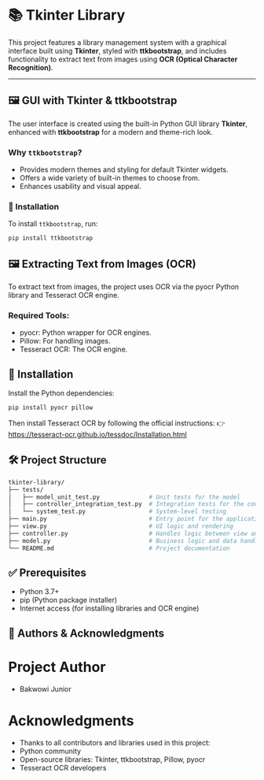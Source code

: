 # 📚 Tkinter Library

This project features a library management system with a graphical interface built using **Tkinter**, styled with **ttkbootstrap**, and includes functionality to extract text from images using **OCR (Optical Character Recognition)**.

---

## 🖼 GUI with Tkinter & ttkbootstrap

The user interface is created using the built-in Python GUI library **Tkinter**, enhanced with **ttkbootstrap** for a modern and theme-rich look.

### Why `ttkbootstrap`?
- Provides modern themes and styling for default Tkinter widgets.
- Offers a wide variety of built-in themes to choose from.
- Enhances usability and visual appeal.

### 🔧 Installation
To install `ttkbootstrap`, run:
```bash
pip install ttkbootstrap
```

## 🖼️ Extracting Text from Images (OCR)
To extract text from images, the project uses OCR via the pyocr Python library and Tesseract OCR engine.

### Required Tools:
- pyocr: Python wrapper for OCR engines.
- Pillow: For handling images.
- Tesseract OCR: The OCR engine.

## 🔧 Installation
Install the Python dependencies:

```bash
pip install pyocr pillow
```

Then install Tesseract OCR by following the official instructions: 👉 https://tesseract-ocr.github.io/tessdoc/Installation.html


## 🛠 Project Structure
```bash
tkinter-library/
├── tests/
│   ├── model_unit_test.py              # Unit tests for the model
│   ├── controller_integration_test.py  # Integration tests for the controller
│   └── system_test.py                  # System-level testing
├── main.py                             # Entry point for the application
├── view.py                             # UI logic and rendering
├── controller.py                       # Handles logic between view and model
├── model.py                            # Business logic and data handling
└── README.md                           # Project documentation              
```

## ✅ Prerequisites
- Python 3.7+
- pip (Python package installer)
- Internet access (for installing libraries and OCR engine)

## 🙏 Authors & Acknowledgments
# Project Author
- Bakwowi Junior

# Acknowledgments
- Thanks to all contributors and libraries used in this project:
- Python community
- Open-source libraries: Tkinter, ttkbootstrap, Pillow, pyocr
- Tesseract OCR developers